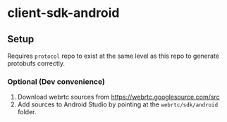 # client-sdk-android

## Setup

Requires `protocol` repo to exist at the same level as this repo to generate protobufs correctly.

### Optional (Dev convenience)

1. Download webrtc sources from https://webrtc.googlesource.com/src
2. Add sources to Android Studio by pointing at the `webrtc/sdk/android` folder.
